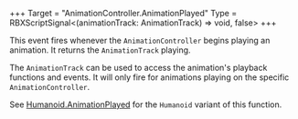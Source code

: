 +++
Target = "AnimationController.AnimationPlayed"
Type = RBXScriptSignal<(animationTrack: AnimationTrack) => void, false>
+++

This event fires whenever the `AnimationController` begins playing an animation. It returns the `AnimationTrack` playing.The `AnimationTrack` can be used to access the animation's playback functions and events. It will only fire for animations playing on the specific `AnimationController`.See [Humanoid.AnimationPlayed](https://developer.roblox.com/api-reference/event/Humanoid/AnimationPlayed) for the `Humanoid` variant of this function.